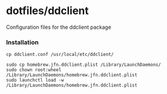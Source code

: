 dotfiles/ddclient
=================
Configuration files for the ddclient package

### Installation

```
cp ddclient.conf /usr/local/etc/ddclient/

sudo cp homebrew.jfn.ddclient.plist /Library/LaunchDaemons/
sudo chown root:wheel /Library/LaunchDaemons/homebrew.jfn.ddclient.plist
sudo launchctl load -w /Library/LaunchDaemons/homebrew.jfn.ddclient.plist

```
